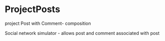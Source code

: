 # ProjectPosts

project Post with Comment- composition

Social network simulator - allows post and comment associated with post
